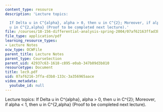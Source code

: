 ```yaml
---
content_type: resource
description: 'Lecture topics:

  If Delta u in C^{alpha}, alpha > 0, then u in C^{2}; Moreover, if alpha < 1, then
  u in C^{2,alpha} (Proof to be completed next lecture).'
file: /courses/18-156-differential-analysis-spring-2004/07af62163ffad3b8133c3a356965aace_lec9.pdf
file_type: application/pdf
learning_resource_types:
- Lecture Notes
ocw_type: OCWFile
parent_title: Lecture Notes
parent_type: CourseSection
parent_uid: 42937c63-1618-c895-e0ab-347b09d3b810
resourcetype: Document
title: lec9.pdf
uid: 07af6216-3ffa-d3b8-133c-3a356965aace
video_metadata:
  youtube_id: null
---
```

Lecture topics:
If Delta u in C^{alpha}, alpha > 0, then u in C^{2}; Moreover, if alpha < 1, then u in C^{2,alpha} (Proof to be completed next lecture).


